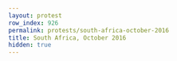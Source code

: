 ```yaml
---
layout: protest
row_index: 926
permalink: protests/south-africa-october-2016
title: South Africa, October 2016
hidden: true
---
```


